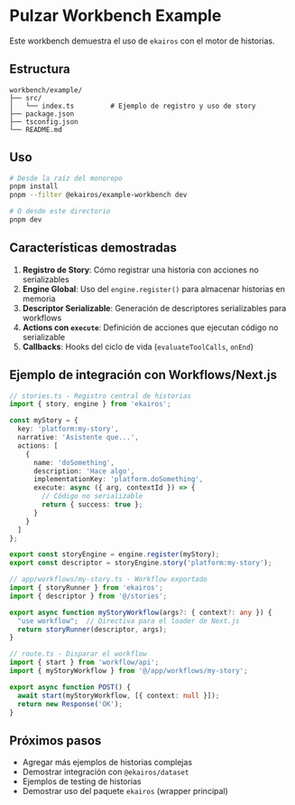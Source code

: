 # Pulzar Workbench Example

Este workbench demuestra el uso de `ekairos` con el motor de historias.

## Estructura

```
workbench/example/
├── src/
│   └── index.ts         # Ejemplo de registro y uso de story
├── package.json
├── tsconfig.json
└── README.md
```

## Uso

```bash
# Desde la raíz del monorepo
pnpm install
pnpm --filter @ekairos/example-workbench dev

# O desde este directorio
pnpm dev
```

## Características demostradas

1. **Registro de Story**: Cómo registrar una historia con acciones no serializables
2. **Engine Global**: Uso del `engine.register()` para almacenar historias en memoria
3. **Descriptor Serializable**: Generación de descriptores serializables para workflows
4. **Actions con `execute`**: Definición de acciones que ejecutan código no serializable
5. **Callbacks**: Hooks del ciclo de vida (`evaluateToolCalls`, `onEnd`)

## Ejemplo de integración con Workflows/Next.js

```typescript
// stories.ts - Registro central de historias
import { story, engine } from 'ekairos';

const myStory = {
  key: 'platform:my-story',
  narrative: 'Asistente que...',
  actions: [
    {
      name: 'doSomething',
      description: 'Hace algo',
      implementationKey: 'platform.doSomething',
      execute: async ({ arg, contextId }) => {
        // Código no serializable
        return { success: true };
      }
    }
  ]
};

export const storyEngine = engine.register(myStory);
export const descriptor = storyEngine.story('platform:my-story');

// app/workflows/my-story.ts - Workflow exportado
import { storyRunner } from 'ekairos';
import { descriptor } from '@/stories';

export async function myStoryWorkflow(args?: { context?: any }) {
  "use workflow";  // Directiva para el loader de Next.js
  return storyRunner(descriptor, args);
}

// route.ts - Disparar el workflow
import { start } from 'workflow/api';
import { myStoryWorkflow } from '@/app/workflows/my-story';

export async function POST() {
  await start(myStoryWorkflow, [{ context: null }]);
  return new Response('OK');
}
```

## Próximos pasos

- Agregar más ejemplos de historias complejas
- Demostrar integración con `@ekairos/dataset`
- Ejemplos de testing de historias
- Demostrar uso del paquete `ekairos` (wrapper principal)

